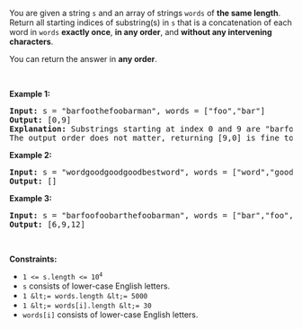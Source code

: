 You are given a string `` s `` and an array of strings `` words `` of __the same length__. Return&nbsp;all starting indices of substring(s) in `` s ``&nbsp;that is a concatenation of each word in `` words `` __exactly once__, __in any order__,&nbsp;and __without any intervening characters__.

You can return the answer in __any order__.

&nbsp;

__Example 1:__

<pre>
<strong>Input:</strong> s = "barfoothefoobarman", words = ["foo","bar"]
<strong>Output:</strong> [0,9]
<strong>Explanation:</strong> Substrings starting at index 0 and 9 are "barfoo" and "foobar" respectively.
The output order does not matter, returning [9,0] is fine too.
</pre>

__Example 2:__

<pre>
<strong>Input:</strong> s = "wordgoodgoodgoodbestword", words = ["word","good","best","word"]
<strong>Output:</strong> []
</pre>

__Example 3:__

<pre>
<strong>Input:</strong> s = "barfoofoobarthefoobarman", words = ["bar","foo","the"]
<strong>Output:</strong> [6,9,12]
</pre>

&nbsp;

__Constraints:__

*   <code>1 &lt;= s.length &lt;= 10<sup>4</sup></code>
*   `` s `` consists of lower-case English letters.
*   `` 1 &lt;= words.length &lt;= 5000 ``
*   `` 1 &lt;= words[i].length &lt;= 30 ``
*   `` words[i] ``&nbsp;consists of lower-case English letters.